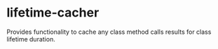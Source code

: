 # lifetime-cacher
Provides functionality to cache any class method calls results for class lifetime duration.
